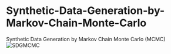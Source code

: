 # Synthetic-Data-Generation-by-Markov-Chain-Monte-Carlo
Synthetic Data Generation by Markov Chain Monte Carlo (MCMC)
![SDGMCMC](https://github.com/SeyedMuhammadHosseinMousavi/Synthetic-Data-Generation-by-Markov-Chain-Monte-Carlo/assets/11339420/1609e328-bf49-4c01-aa01-8c65b72ad525)
